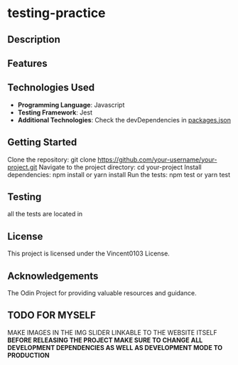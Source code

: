 # testing-practice

## Description

<!-- TODO -->

## Features

<!-- TODO -->

## Technologies Used

- **Programming Language**: Javascript
- **Testing Framework**: Jest
- **Additional Technologies**: Check the devDependencies in [packages.json](package.json)

## Getting Started

Clone the repository: git clone https://github.com/your-username/your-project.git
Navigate to the project directory: cd your-project
Install dependencies: npm install or yarn install
Run the tests: npm test or yarn test

## Testing

all the tests are located in <!-- TODO [LINK] -->

## License

This project is licensed under the Vincent0103 License.

## Acknowledgements

The Odin Project for providing valuable resources and guidance.

## TODO FOR MYSELF

MAKE IMAGES IN THE IMG SLIDER LINKABLE TO THE WEBSITE ITSELF
**BEFORE RELEASING THE PROJECT MAKE SURE TO CHANGE ALL DEVELOPMENT DEPENDENCIES AS WELL AS DEVELOPMENT MODE TO PRODUCTION**
